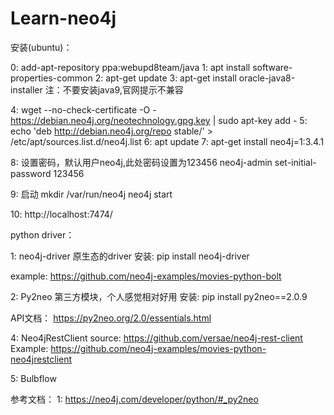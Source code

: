 # Learn-neo4j
安装(ubuntu)：

0: add-apt-repository ppa:webupd8team/java
1: apt install software-properties-common
2: apt-get update
3: apt-get install oracle-java8-installer
注：不要安装java9,官网提示不兼容

4: wget --no-check-certificate -O - https://debian.neo4j.org/neotechnology.gpg.key | sudo apt-key add -
5: echo 'deb http://debian.neo4j.org/repo stable/' > /etc/apt/sources.list.d/neo4j.list
6: apt update
7: apt-get install neo4j=1:3.4.1

8: 设置密码，默认用户neo4j,此处密码设置为123456
   neo4j-admin set-initial-password 123456

9: 启动
   mkdir /var/run/neo4j
   neo4j start

10: 
 http://localhost:7474/


python driver：

1: neo4j-driver 原生态的driver
安装: 
     pip install neo4j-driver

example:
    https://github.com/neo4j-examples/movies-python-bolt

2: Py2neo 第三方模块，个人感觉相对好用
安装:
   pip install py2neo==2.0.9

API文档：
   https://py2neo.org/2.0/essentials.html

4: Neo4jRestClient
   source: https://github.com/versae/neo4j-rest-client
   Example: https://github.com/neo4j-examples/movies-python-neo4jrestclient

5: Bulbflow
   
参考文档：
1: https://neo4j.com/developer/python/#_py2neo
 
